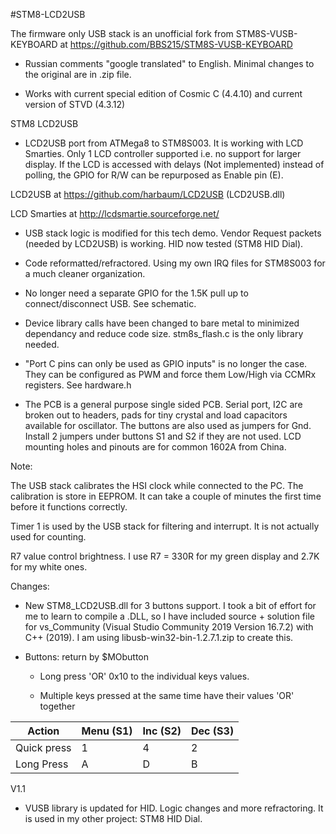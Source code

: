 #STM8-LCD2USB

The firmware only USB stack is an unofficial fork from STM8S-VUSB-KEYBOARD at https://github.com/BBS215/STM8S-VUSB-KEYBOARD

- Russian comments "google translated" to English.  Minimal changes to the original are in .zip file.

- Works with current special edition of Cosmic C (4.4.10) and current version of STVD (4.3.12)

STM8 LCD2USB

- LCD2USB port from ATMega8 to STM8S003. It is working with LCD Smarties.  Only 1 LCD controller supported i.e. no support for larger display. If the LCD is accessed with delays (Not implemented) instead of polling, the GPIO for R/W can be repurposed as Enable pin (E).

LCD2USB at https://github.com/harbaum/LCD2USB  (LCD2USB.dll)

LCD Smarties at http://lcdsmartie.sourceforge.net/

- USB stack logic is modified for this tech demo. Vendor Request packets (needed by LCD2USB) is working.  HID now tested (STM8 HID Dial).

- Code reformatted/refractored.  Using my own IRQ files for STM8S003 for a much cleaner organization.  

- No longer need a separate GPIO for the 1.5K pull up to connect/disconnect USB.  See schematic.

- Device library calls have been changed to bare metal to minimized dependancy and reduce code size.  stm8s_flash.c is the only library needed.

- "Port C pins can only be used as GPIO inputs" is no longer the case. They can be configured as PWM and force them Low/High via CCMRx registers.  See hardware.h

- The PCB is a general purpose single sided PCB. Serial port, I2C are broken out to headers, pads for tiny crystal and load capacitors available for oscillator. 
The buttons are also used as jumpers for Gnd.  Install 2 jumpers under buttons S1 and S2 if they are not used.  LCD mounting holes and pinouts are for common 1602A from China.

Note: 

The USB stack calibrates the HSI clock while connected to the PC. The calibration is store in EEPROM. It can take a couple of minutes the first time before it functions correctly.

Timer 1 is used by the USB stack for filtering and interrupt. It is not actually used for counting.

R7 value control brightness.  I use R7 = 330R for my green display and 2.7K for my white ones.

Changes:

- New STM8_LCD2USB.dll for 3 buttons support. I took a bit of effort for me to learn to compile a .DLL, so I have included source + solution file for vs_Community (Visual Studio Community 2019
Version 16.7.2) with C++ (2019).  I am using libusb-win32-bin-1.2.7.1.zip to create this.

- Buttons: return by $MObutton

  * Long press 'OR' 0x10 to the individual keys values.

  * Multiple keys pressed at the same time have their values 'OR' together

Action|Menu (S1)| Inc (S2)|Dec (S3)
------|---------|---------|--------
Quick press|1|4|2
Long Press|A|D|B

V1.1

- VUSB library is updated for HID.  Logic changes and more refractoring.  It is used in my other project: STM8 HID Dial.
